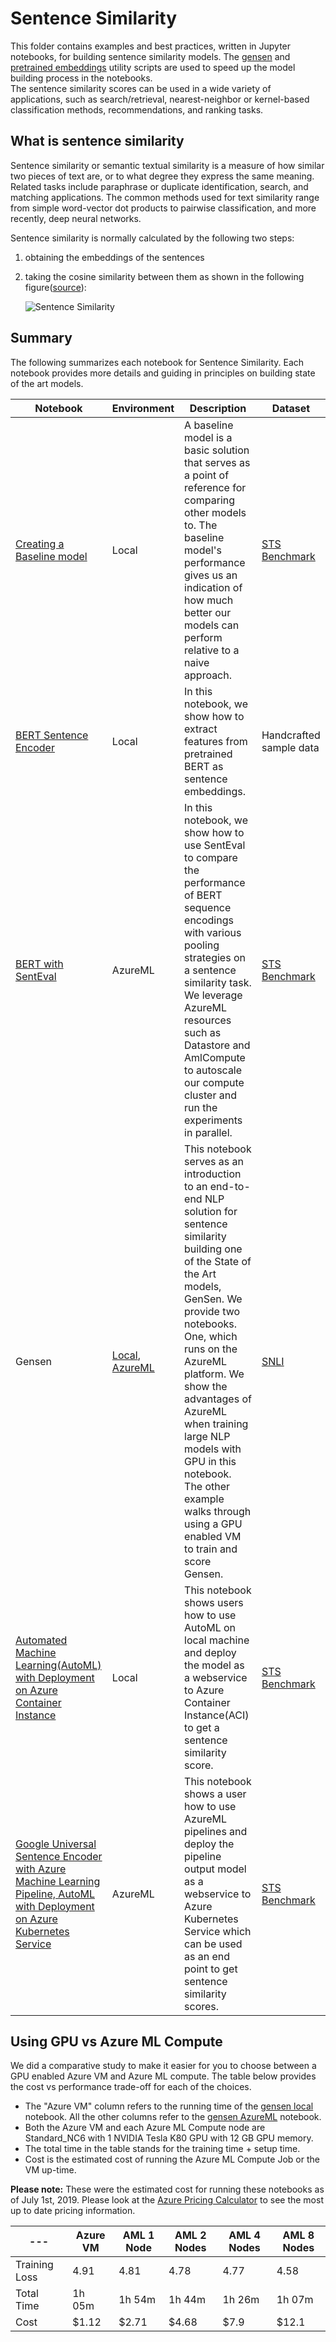 # Sentence Similarity

This folder contains examples and best practices, written in Jupyter notebooks, for building
sentence similarity models. The [gensen](../../utils_nlp/models/gensen) and [pretrained
embeddings](../../utils_nlp/models/pretrained_embeddings) utility scripts are used to speed up the
model building process in the notebooks.  
The sentence similarity scores can be used in a wide
variety of applications, such as search/retrieval, nearest-neighbor or kernel-based classification
methods, recommendations, and ranking tasks.

## What is sentence similarity

Sentence similarity or semantic textual similarity is a measure of how similar two pieces of text
are, or to what degree they express the same meaning. Related tasks include paraphrase or duplicate
identification, search, and matching applications. The common methods used for text similarity range
from simple word-vector dot products to pairwise classification, and more recently, deep neural
networks.

Sentence similarity is normally calculated by the following two steps:

1. obtaining the embeddings of the sentences

2. taking the cosine similarity between them as shown in the following figure([source](https://tfhub.dev/google/universal-sentence-encoder/1)):

    ![Sentence Similarity](https://nlpbp.blob.core.windows.net/images/example-similarity.png)

## Summary

The following summarizes each notebook for Sentence Similarity. Each notebook provides more details
and guiding in principles on building state of the art models.

|Notebook|Environment|Description|Dataset|
|---|---|---|---|
|[Creating a Baseline model](baseline_deep_dive.ipynb)| Local| A baseline model is a basic solution that serves as a point of reference for comparing other models to. The baseline model's performance gives us an indication of how much better our models can perform relative to a naive approach.|[STS Benchmark](http://ixa2.si.ehu.es/stswiki/index.php/STSbenchmark#STS_benchmark_dataset_and_companion_dataset)|
|[BERT Sentence Encoder](bert_encoder.ipynb)|Local|In this notebook, we show how to extract features from pretrained BERT as sentence embeddings.|Handcrafted sample data|
|[BERT with SentEval](bert_senteval.ipynb)|AzureML|In this notebook, we show how to use SentEval to compare the performance of BERT sequence encodings with various pooling strategies on a sentence similarity task. We leverage AzureML  resources such as Datastore and AmlCompute to autoscale our compute cluster and run the experiments in parallel.|[STS Benchmark](http://ixa2.si.ehu.es/stswiki/index.php/STSbenchmark#STS_benchmark_dataset_and_companion_dataset)|
|Gensen | [Local](gensen_local.ipynb), [AzureML](gensen_aml_deep_dive.ipynb)|This notebook serves as an introduction to an end-to-end NLP solution for sentence similarity building one of the State of the Art models, GenSen. We provide two notebooks. One, which runs on the AzureML platform.  We show the advantages of AzureML when training large NLP models with GPU in this notebook. The other example walks through using a GPU enabled VM to train and score Gensen.|[SNLI](https://nlp.stanford.edu/projects/snli/)|
|[Automated Machine Learning(AutoML) with Deployment on Azure Container Instance](automl_local_deployment_aci.ipynb)|Local|This notebook shows users how to use AutoML on local machine and deploy the model as a webservice to Azure Container Instance(ACI) to get a sentence similarity score.|[STS Benchmark](http://ixa2.si.ehu.es/stswiki/index.php/STSbenchmark#STS_benchmark_dataset_and_companion_dataset)|
|[Google Universal Sentence Encoder with Azure Machine Learning Pipeline, AutoML with Deployment on Azure Kubernetes Service](automl_with_pipelines_deployment_aks.ipynb)|AzureML| This notebook shows a user how to use AzureML pipelines and deploy the pipeline output model as a webservice to Azure Kubernetes Service which can be used as an end point to get sentence similarity scores.|[STS Benchmark](http://ixa2.si.ehu.es/stswiki/index.php/STSbenchmark#STS_benchmark_dataset_and_companion_dataset)|

## Using GPU vs Azure ML Compute
We did a comparative study to make it easier for you to choose between a GPU enabled Azure VM
and Azure ML compute. The table below provides the cost vs performance trade-off for
each of the choices.

* The "Azure VM" column refers to the running time of the [gensen local](gensen_local.ipynb) notebook. All the other columns refer to the [gensen AzureML](gensen_aml_deep_dive.ipynb) notebook.
* Both the Azure VM and each Azure ML Compute node are Standard_NC6 with 1 NVIDIA Tesla K80 GPU with 12 GB GPU memory.
* The total time in the table stands for the training time + setup time.
* Cost is the estimated cost of running the Azure ML Compute Job or the VM up-time.

**Please note:** These were the estimated cost for running these notebooks as of July 1st, 2019. Please
look at the [Azure Pricing Calculator](https://azure.microsoft.com/en-us/pricing/calculator/) to see the most up to date pricing information.

|---|Azure VM| AML 1 Node| AML 2 Nodes | AML 4 Nodes | AML 8 Nodes|
|---|---|---|---|---|---|
|Training Loss​|4.91​|4.81​|4.78​|4.77​|4.58​|
|Total Time​|1h 05m|1h 54m|1h 44m​|1h 26m​|1h 07m​|
|Cost|$1.12​|$2.71​|$4.68​|$7.9​|$12.1​|
